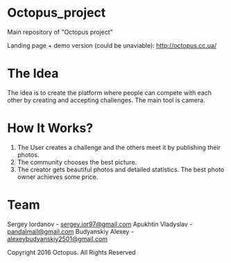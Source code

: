 # Octopus_project
Main repository of "Octopus project"

Landing page + demo version (could be unaviable): http://octopus.cc.ua/

# The Idea
The idea is to create the platform where people can compete with each other by creating and accepting challenges.
The main tool is camera.

# How It Works?
 1) The User creates a challenge and the others meet it by publishing their photos.
 2) The community chooses the best picture.
 3) The creator gets beautiful photos and detailed statistics. The best photo owner achieves some price.

# Team
Sergey Iordanov - sergey.ior97@gmail.com
Apukhtin Vladyslav - pandalmail@gmail.com
Budyanskiy Alexey - alexeybudyanskiy2501@gmail.com

Copyright 2016 Octopus. All Rights Reserved
